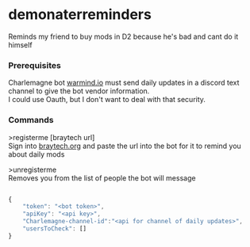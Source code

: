 # demonaterreminders
Reminds my friend to buy mods in D2 because he's bad and cant do it himself


### Prerequisites

Charlemagne bot [warmind.io](https://warmind.io/) must send daily updates in a discord text channel to give the bot vendor information.<br>
I could use Oauth, but I don't want to deal with that security.

### Commands

\>registerme [braytech url]<br>
Sign into [braytech.org](https://braytech.org) and paste the url into the bot for it to remind you about daily mods<br>

\>unregisterme <br>
Removes you from the list of people the bot will message


```javascript

{
    "token": "<bot token>",
    "apiKey": "<api key>",
    "Charlemagne-channel-id":"<api for channel of daily updates>",
    "usersToCheck": []
}

```
